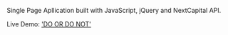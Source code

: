 Single Page Apllication built with JavaScript, jQuery and NextCapital API.

Live Demo: ['DO OR DO NOT'](http://marekpwk.github.io/do_or_do_not)